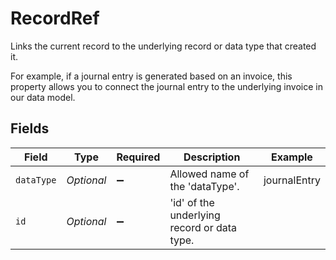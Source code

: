 # RecordRef

Links the current record to the underlying record or data type that created it. 

For example, if a journal entry is generated based on an invoice, this property allows you to connect the journal entry to the underlying invoice in our data model. 


## Fields

| Field                                       | Type                                        | Required                                    | Description                                 | Example                                     |
| ------------------------------------------- | ------------------------------------------- | ------------------------------------------- | ------------------------------------------- | ------------------------------------------- |
| `dataType`                                  | *Optional<String>*                          | :heavy_minus_sign:                          | Allowed name of the 'dataType'.             | journalEntry                                |
| `id`                                        | *Optional<String>*                          | :heavy_minus_sign:                          | 'id' of the underlying record or data type. |                                             |
